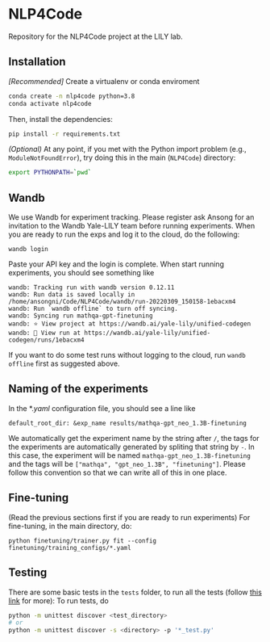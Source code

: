 # NLP4Code
Repository for the NLP4Code project at the LILY lab.

## Installation
*[Recommended]* Create a virtualenv or conda enviroment  
```bash
conda create -n nlp4code python=3.8
conda activate nlp4code
```
Then, install the dependencies:
```bash
pip install -r requirements.txt
```
*(Optional)* At any point, if you met with the Python import problem (e.g., `ModuleNotFoundError`), try doing this in the main (`NLP4Code`) directory:
```bash
export PYTHONPATH=`pwd`
```

## Wandb
We use Wandb for experiment tracking. Please register ask Ansong for an invitation to the Wandb Yale-LILY team before 
running experiments. When you are ready to run the exps and log it to the cloud, do the following:
```
wandb login
```
Paste your API key and the login is complete. When start running experiments, you should see something like 
```
wandb: Tracking run with wandb version 0.12.11
wandb: Run data is saved locally in /home/ansongni/Code/NLP4Code/wandb/run-20220309_150158-1ebacxm4
wandb: Run `wandb offline` to turn off syncing.
wandb: Syncing run mathqa-gpt-finetuning
wandb: ⭐️ View project at https://wandb.ai/yale-lily/unified-codegen
wandb: 🚀 View run at https://wandb.ai/yale-lily/unified-codegen/runs/1ebacxm4
```

If you want to do some test runs without logging to the cloud, run `wandb offline` first as suggested above. 

## Naming of the experiments
In the $*.yaml$ configuration file, you should see a line like
```
default_root_dir: &exp_name results/mathqa-gpt_neo_1.3B-finetuning
```
We automatically get the experiment name by the string after `/`, the tags for the experiments are automatically
generated by spliting that string by `-`. In this case, the experiment will be named `mathqa-gpt_neo_1.3B-finetuning`
and the tags will be `["mathqa", "gpt_neo_1.3B", "finetuning"]`. Please follow this convention so that we can write all
of this in one place.

## Fine-tuning
(Read the previous sections first if you are ready to run experiments)
For fine-tuning, in the main directory, do:
```
python finetuning/trainer.py fit --config finetuning/training_configs/*.yaml
```

## Testing
There are some basic tests in the `tests` folder, to run all the tests (follow [this link](https://docs.python.org/3/library/unittest.html#command-line-interface) for more):
To run tests, do
```bash
python -m unittest discover <test_directory>
# or
python -m unittest discover -s <directory> -p '*_test.py'
```
